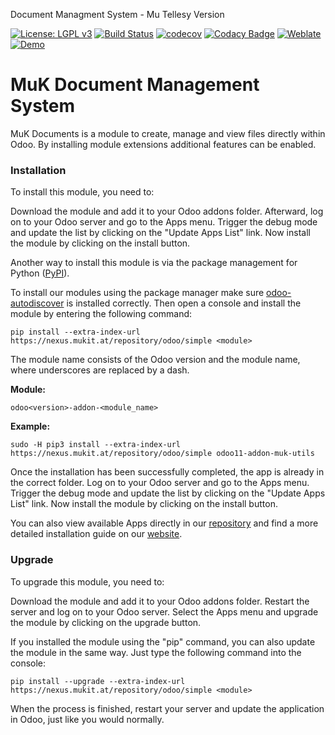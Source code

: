 Document Managment System - Mu Tellesy Version


[![License: LGPL v3](https://img.shields.io/badge/License-LGPL%20v3-blue.svg)](https://www.gnu.org/licenses/lgpl-3.0)
[![Build Status](https://travis-ci.org/muk-it/muk_dms.svg?branch=12.0)](https://travis-ci.org/muk-it/muk_dms)
[![codecov](https://codecov.io/gh/muk-it/muk_dms/branch/12.0/graph/badge.svg)](https://codecov.io/gh/muk-it/muk_dms)
[![Codacy Badge](https://api.codacy.com/project/badge/Grade/410a58134cc446538a3edf01b56a9b95)](https://www.codacy.com/app/keshrath/muk_dms?utm_source=github.com&amp;utm_medium=referral&amp;utm_content=muk-it/muk_dms&amp;utm_campaign=Badge_Grade)
[![Weblate](https://weblate.mukit.at/widgets/dms-12/-/svg-badge.svg)](https://weblate.mukit.at/projects/dms-12/)
[![Demo](https://img.shields.io/badge/demo-Try%20me-243742.svg)](https://mukit.at/r/SgN)

# MuK Document Management System

MuK Documents is a module to create, manage and view files directly within Odoo. By installing module extensions additional features can be enabled.

### Installation

To install this module, you need to:

Download the module and add it to your Odoo addons folder. Afterward,
log on to your Odoo server and go to the Apps menu. Trigger the debug
mode and update the list by clicking on the "Update Apps List" link. Now
install the module by clicking on the install button.

Another way to install this module is via the package management for
Python ([PyPI]).

To install our modules using the package manager make sure
[odoo-autodiscover] is installed correctly. Then open a console and
install the module by entering the following command:

`pip install --extra-index-url https://nexus.mukit.at/repository/odoo/simple <module>`

The module name consists of the Odoo version and the module name, where
underscores are replaced by a dash.

**Module:**

`odoo<version>-addon-<module_name>`

**Example:**

`sudo -H pip3 install --extra-index-url https://nexus.mukit.at/repository/odoo/simple odoo11-addon-muk-utils`

Once the installation has been successfully completed, the app is
already in the correct folder. Log on to your Odoo server and go to the
Apps menu. Trigger the debug mode and update the list by clicking on the
"Update Apps List" link. Now install the module by clicking on the
install button.

You can also view available Apps directly in our [repository] and find a
more detailed installation guide on our [website].

### Upgrade

To upgrade this module, you need to:

Download the module and add it to your Odoo addons folder. Restart the
server and log on to your Odoo server. Select the Apps menu and upgrade
the module by clicking on the upgrade button.

If you installed the module using the "pip" command, you can also update
the module in the same way. Just type the following command into the
console:

`pip install --upgrade --extra-index-url https://nexus.mukit.at/repository/odoo/simple <module>`

When the process is finished, restart your server and update the
application in Odoo, just like you would normally.

  [PyPI]: https://pypi.org/project/pip/
  [odoo-autodiscover]: https://pypi.org/project/odoo-autodiscover/
  [repository]: https://nexus.mukit.at/#browse/browse:odoo
  [website]: https://mukit.at/page/open-source
  [MuK IT]: https://www.mukit.at/
